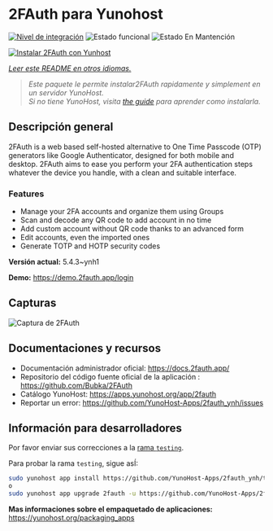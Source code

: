 <!--
Este archivo README esta generado automaticamente<https://github.com/YunoHost/apps/tree/master/tools/readme_generator>
No se debe editar a mano.
-->

# 2FAuth para Yunohost

[![Nivel de integración](https://apps.yunohost.org/badge/integration/2fauth)](https://ci-apps.yunohost.org/ci/apps/2fauth/)
![Estado funcional](https://apps.yunohost.org/badge/state/2fauth)
![Estado En Mantención](https://apps.yunohost.org/badge/maintained/2fauth)

[![Instalar 2FAuth con Yunhost](https://install-app.yunohost.org/install-with-yunohost.svg)](https://install-app.yunohost.org/?app=2fauth)

*[Leer este README en otros idiomas.](./ALL_README.md)*

> *Este paquete le permite instalar2FAuth rapidamente y simplement en un servidor YunoHost.*  
> *Si no tiene YunoHost, visita [the guide](https://yunohost.org/install) para aprender como instalarla.*

## Descripción general

2FAuth is a web based self-hosted alternative to One Time Passcode (OTP) generators like Google Authenticator, designed for both mobile and desktop.
2FAuth aims to ease you perform your 2FA authentication steps whatever the device you handle, with a clean and suitable interface.

### Features

- Manage your 2FA accounts and organize them using Groups
- Scan and decode any QR code to add account in no time
- Add custom account without QR code thanks to an advanced form
- Edit accounts, even the imported ones
- Generate TOTP and HOTP security codes

**Versión actual:** 5.4.3~ynh1

**Demo:** <https://demo.2fauth.app/login>

## Capturas

![Captura de 2FAuth](./doc/screenshots/screenshot.png)

## Documentaciones y recursos

- Documentación administrador oficial: <https://docs.2fauth.app/>
- Repositorio del código fuente oficial de la aplicación : <https://github.com/Bubka/2FAuth>
- Catálogo YunoHost: <https://apps.yunohost.org/app/2fauth>
- Reportar un error: <https://github.com/YunoHost-Apps/2fauth_ynh/issues>

## Información para desarrolladores

Por favor enviar sus correcciones a la [rama `testing`](https://github.com/YunoHost-Apps/2fauth_ynh/tree/testing).

Para probar la rama `testing`, sigue asÍ:

```bash
sudo yunohost app install https://github.com/YunoHost-Apps/2fauth_ynh/tree/testing --debug
o
sudo yunohost app upgrade 2fauth -u https://github.com/YunoHost-Apps/2fauth_ynh/tree/testing --debug
```

**Mas informaciones sobre el empaquetado de aplicaciones:** <https://yunohost.org/packaging_apps>
